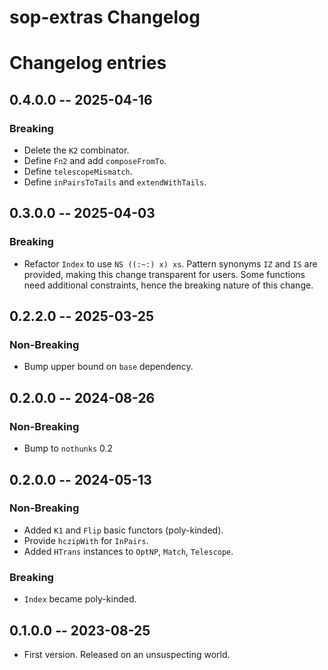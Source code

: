 # sop-extras Changelog

# Changelog entries

<a id='changelog-0.4.0.0'></a>
## 0.4.0.0 -- 2025-04-16

### Breaking

- Delete the `K2` combinator.
- Define `Fn2` and add `composeFromTo`.
- Define `telescopeMismatch`.
- Define `inPairsToTails` and `extendWithTails`.

<a id='changelog-0.3.0.0'></a>
## 0.3.0.0 -- 2025-04-03

### Breaking

- Refactor `Index` to use `NS ((:~:) x) xs`. Pattern synonyms `IZ` and `IS` are
  provided, making this change transparent for users. Some functions need
  additional constraints, hence the breaking nature of this change.

<a id='changelog-0.2.2.0'></a>
## 0.2.2.0 -- 2025-03-25

### Non-Breaking

- Bump upper bound on `base` dependency.

<a id='changelog-0.2.1.0'></a>
## 0.2.0.0 -- 2024-08-26

### Non-Breaking

- Bump to `nothunks` 0.2

<a id='changelog-0.2.0.0'></a>
## 0.2.0.0 -- 2024-05-13

### Non-Breaking

- Added `K1` and `Flip` basic functors (poly-kinded).
- Provide `hczipWith` for `InPairs`.
- Added `HTrans` instances to `OptNP`, `Match`, `Telescope`.

### Breaking

- `Index` became poly-kinded.

<a id='changelog-0.1.0.0'></a>
## 0.1.0.0 -- 2023-08-25

* First version. Released on an unsuspecting world.
